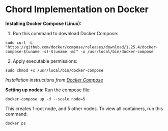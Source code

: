 # Chord Implementation on Docker
**Installing Docker Compose (Linux):**
1. Run this command to download Docker Compose:
```
sudo curl -L "https://github.com/docker/compose/releases/download/1.25.4/docker-compose-$(uname -s)-$(uname -m)" -o /usr/local/bin/docker-compose
```
2. Apply executable permissions:
```
sudo chmod +x /usr/local/bin/docker-compose
```
*Installation instructions from [Docker Compose](https://docs.docker.com/compose/install/)*

**Setting up nodes:**
Run the compose file:
```
docker-compose up -d --scale node=5
```
This creates 1 root node, and 5 other nodes.
To view all containers, run this command:
```
docker ps
```
